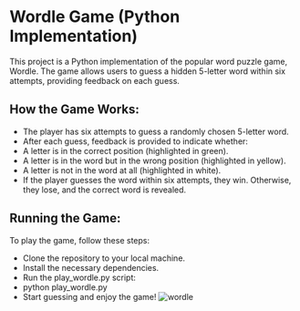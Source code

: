 # Wordle Game (Python Implementation)
This project is a Python implementation of the popular word puzzle game, Wordle. The game allows users to guess a hidden 5-letter word within six attempts, providing feedback on each guess.

## How the Game Works:
 - The player has six attempts to guess a randomly chosen 5-letter word.
 - After each guess, feedback is provided to indicate whether:
 - A letter is in the correct position (highlighted in green).
 - A letter is in the word but in the wrong position (highlighted in yellow).
 - A letter is not in the word at all (highlighted in white).
 - If the player guesses the word within six attempts, they win. Otherwise, they lose, and the correct word is revealed.

## Running the Game:
To play the game, follow these steps:

- Clone the repository to your local machine.
- Install the necessary dependencies.
- Run the play_wordle.py script:
- python play_wordle.py
- Start guessing and enjoy the game!
![wordle](https://github.com/user-attachments/assets/9c35e701-bf31-4e7e-b345-1155a26c1870)
